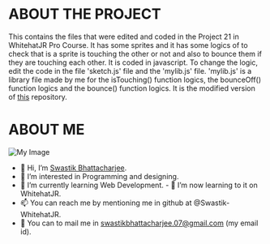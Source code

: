 
# ABOUT THE PROJECT 
This contains the files that were edited and coded in the Project 21 in WhitehatJR Pro Course. It has some sprites and it has some logics of to check that is a sprite is touching the other or not and also to bounce them if they are touching each other. It is coded in javascript. To change the logic, edit the code in the file 'sketch.js' file and the 'mylib.js' file. 'mylib.js' is a library file made by me for the isTouching() function logics, the bounceOff() function logics and the bounce() function logics. It is the modified version of [this](https://github.com/Swastik-WhitehatJR/Project-21) repository.  

# ABOUT ME  
![My Image](swastik.png)  
- 👋 Hi, I’m [Swastik Bhattacharjee](https://github.com/Swastik-WhitehatJR). 
- 👀 I’m interested in Programming and designing. 
- 🌱 I’m currently learning Web Development. - 💞️ I’m now learning to it on WhitehatJR. 
- 📫 You can reach me by mentioning me in github at @Swastik-WhitehatJR. 
- 💌 You can to mail me in swastikbhattacharjee.07@gmail.com (my email id).
